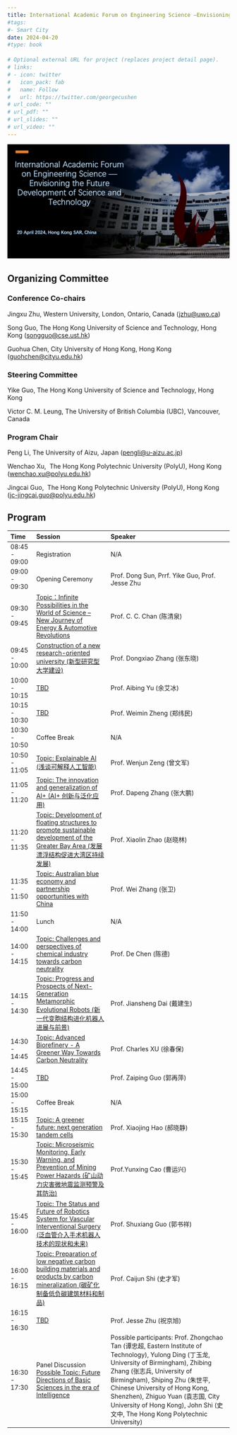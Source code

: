 ```yaml
---
title: International Academic Forum on Engineering Science —Envisioning the Future Development of Science and Technology 
#tags:
#- Smart City
date: 2024-04-20
#type: book

# Optional external URL for project (replaces project detail page).
# links:
# - icon: twitter
#   icon_pack: fab
#   name: Follow
#   url: https://twitter.com/georgecushen
# url_code: ""
# url_pdf: ""
# url_slides: ""
# url_video: ""
---
```


![](feature.png)

<!--more-->

## Organizing Committee

### Conference Co-chairs 
Jingxu Zhu, Western University, London, Ontario, Canada (jzhu@uwo.ca)

Song Guo, The Hong Kong University of Science and Technology, Hong Kong (songguo@cse.ust.hk)

Guohua Chen, City University of Hong Kong, Hong Kong (guohchen@cityu.edu.hk)

### Steering Committee
Yike Guo, The Hong Kong University of Science and Technology, Hong Kong

Victor C. M. Leung, The University of British Columbia (UBC), Vancouver, Canada 

### Program Chair
Peng Li, The University of Aizu, Japan (pengli@u-aizu.ac.jp)

Wenchao Xu,  The Hong Kong Polytechnic University (PolyU), Hong Kong (wenchao.xu@polyu.edu.hk)

Jingcai Guo,  The Hong Kong Polytechnic University (PolyU), Hong Kong (jc-jingcai.guo@polyu.edu.hk)

## Program 

| Time          | Session                                                      | Speaker                         |
| :------------ | :----------------------------------------------------------- | :------------------------------ |
| 08:45 - 09:00 | Registration                                              | N/A |
| 09:00 - 09:30 | Opening Ceremony | Prof. Dong Sun, Prrf. Yike Guo, Prof. Jesse Zhu           |
| 09:30 - 09:45 | [Topic：Infinite Possibilities in the World of Science – New Journey of Energy & Automotive Revolutions](talk1) | Prof. C. C. Chan (陈清泉)          |
| 09:45 - 10:00 | [Construction of a new research-oriented university (新型研究型大学建设)](talk2) | Prof. Dongxiao Zhang (张东晓)               |
| 10:00 - 10:15 | [TBD](talk3) | Prof. Aibing Yu (余艾冰)               |
| 10:15 - 10:30 | [TBD](talk4) | Prof. Weimin Zheng (郑纬民)            | 
| 10:30 - 10:50 | Coffee Break | N/A                |
| 10:50 - 11:05 | [Topic: Explainable AI (浅谈可解释人工智能)](talk5) | Prof. Wenjun Zeng (曾文军)                  |
| 11:05 - 11:20 | [Topic: The innovation and generalization of AI+ (AI+ 创新与泛化应用)](talk6) | Prof. Dapeng Zhang (张大鹏)                   |
| 11:20 - 11:35 | [Topic: Development of floating structures to promote sustainable development of the Greater Bay Area (发展漂浮结构促进大湾区持续发展)](talk7) | Prof. Xiaolin Zhao (赵晓林)                  |
| 11:35 - 11:50 | [Topic: Australian blue economy and partnership opportunities with China](talk8) | Prof. Wei Zhang (张卫)           |
| 11:50 - 14:00 | Lunch | N/A           |
| 14:00 - 14:15 | [Topic: Challenges and perspectives of chemical industry towards carbon neutrality](talk9) |  Prof. De Chen (陈德)            |
| 14:15 - 14:30 | [Topic: Progress and Prospects of Next-Generation Metamorphic Evolutional Robots (新一代变胞结构进化机器人进展与前景)](talk10) | Prof. Jiansheng Dai (戴建生)|
| 14:30 - 14:45 | [Topic: Advanced Biorefinery - A Greener Way Towards Carbon Neutrality](talk11) | Prof. Charles XU (徐春保)           |
| 14:45 - 15:00 | [TBD](talk12) | Prof. Zaiping Guo (郭再萍)          |
| 15:00 - 15:15 | Coffee Break | N/A |
| 15:15 - 15:30 | [Topic: A greener future: next generation tandem cells](talk13) | Prof. Xiaojing Hao (郝晓静)          |
| 15:30 - 15:45 | [Topic: Microseismic Monitoring, Early Warning, and Prevention of Mining Power Hazards (矿山动力灾害微地震监测预警及其防治)](talk14) | Prof.Yunxing Cao (曹运兴)         |
| 15:45 - 16:00 | [Topic: The Status and Future of Robotics System for Vascular Interventional Surgery (泛血管介入手术机器人技术的现状和未来)](talk15) | Prof. Shuxiang Guo (郭书祥)          |
| 16:00 - 16:15 | [Topic: Preparation of low negative carbon building materials and products by carbon mineralization (碳矿化制备低负碳建筑材料和制品)](talk16) | Prof. Caijun Shi (史才军)   |   
| 16:15 - 16:30 | [TBD](talk17) | Prof. Jesse Zhu (祝京旭)|
| 16:30 - 17:30 | Panel Discussion [ Possible Topic: Future Directions of Basic Sciences in the era of Intelligence](talk18) | Possible participants: Prof. Zhongchao Tan (谭忠超, Eastern Institute of Technology), Yulong Ding (丁玉龙, University of Birmingham), Zhibing Zhang (张志兵, University of Birmingham),  Shiping Zhu (朱世平, Chinese University of Hong Kong, Shenzhen), Zhiguo Yuan (袁志国, City University of Hong Kong), John Shi (史文中, The Hong Kong Polytechnic University) |

